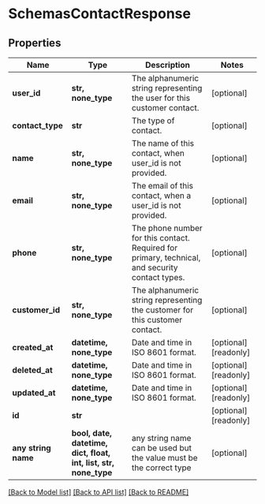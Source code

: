 # SchemasContactResponse


## Properties
Name | Type | Description | Notes
------------ | ------------- | ------------- | -------------
**user_id** | **str, none_type** | The alphanumeric string representing the user for this customer contact. | [optional] 
**contact_type** | **str** | The type of contact. | [optional] 
**name** | **str, none_type** | The name of this contact, when user_id is not provided. | [optional] 
**email** | **str, none_type** | The email of this contact, when a user_id is not provided. | [optional] 
**phone** | **str, none_type** | The phone number for this contact. Required for primary, technical, and security contact types. | [optional] 
**customer_id** | **str, none_type** | The alphanumeric string representing the customer for this customer contact. | [optional] 
**created_at** | **datetime, none_type** | Date and time in ISO 8601 format. | [optional] [readonly] 
**deleted_at** | **datetime, none_type** | Date and time in ISO 8601 format. | [optional] [readonly] 
**updated_at** | **datetime, none_type** | Date and time in ISO 8601 format. | [optional] [readonly] 
**id** | **str** |  | [optional] [readonly] 
**any string name** | **bool, date, datetime, dict, float, int, list, str, none_type** | any string name can be used but the value must be the correct type | [optional]

[[Back to Model list]](../README.md#documentation-for-models) [[Back to API list]](../README.md#documentation-for-api-endpoints) [[Back to README]](../README.md)


